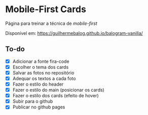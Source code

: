 # Mobile-First Cards

Página para treinar a técnica de *mobile-first*

Disponível em: https://guilhermebalog.github.io/balogram-vanilla/

## To-do

- [x] Adicionar a fonte fira-code
- [x] Escolher o tema dos cards
- [x] Salvar as fotos no repositório
- [x] Adequar os textos a cada foto
- [x] Fazer o estilo do header
- [x] Fazer o estilo do main (posicionar os cards)
- [x] Fazer o estilo dos cards (efeito de hover)
- [x] Subir para o github
- [x] Publicar no github pages